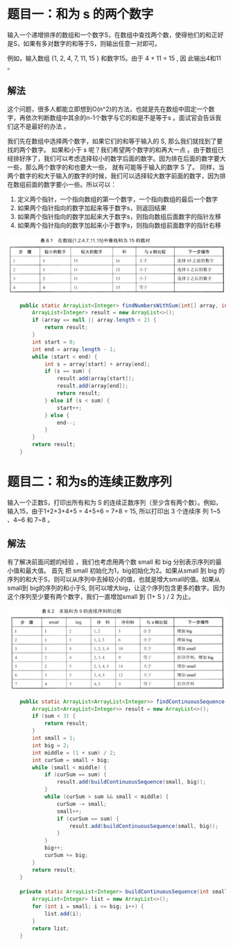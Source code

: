 # 题目一：和为 s 的两个数字

输入一个递增排序的数组和一个数字S，在数组中查找两个数，使得他们的和正好是S，如果有多对数字的和等于S，则输出任意一对即可。

例如，输入数组 {1, 2, 4, 7, 11, 15 } 和数字15。由于 4 + 11 = 15 , 因 此输出4和11 。

## 解法

这个问题，很多人都能立即想到O(n^2)的方法，也就是先在数组中固定一个数字，再依次判断数组中其余的n-1个数字与它的和是不是等于s 。面试官会告诉我们这不是最好的办法 。 

我们先在数组中选择两个数字，如果它们的和等于输入的 S, 那么我们就找到了要找的两个数字。 如果和小于 s 呢？我们希望两个数字的和再大一点 。由于数组已经排好序了，我们可以考虑选择较小的数字后面的数字。因为排在后面的数字要大一些，那么两个数字的和也要大一些， 就有可能等于输入的数字 S 了。 同样，当两个数字的和大于输入的数字的时候，我们可以选择较大数字前面的数字，因为排在数组前面的数字要小一些。所以可以：

1.  定义两个指针，一个指向数组的第一个数字，一个指向数组的最后一个数字
2.  如果两个指针指向的数字加起来等于数字s，则返回结果
3.  如果两个指针指向的数字加起来大于数字s，则指向数组后面数字的指针左移
4.  如果两个指针指向的数字加起来小于数字s，则指向数组前面数字的指针右移

![image-20220624122028628](57.和为s的数字.assets/image-20220624122028628.png)

```java
    public static ArrayList<Integer> findNumbersWithSum(int[] array, int sum) {
        ArrayList<Integer> result = new ArrayList<>();
        if (array == null || array.length < 2) {
            return result;
        }
        int start = 0;
        int end = array.length - 1;
        while (start < end) {
            int s = array[start] + array[end];
            if (s == sum) {
                result.add(array[start]);
                result.add(array[end]);
                return result;
            } else if (s < sum) {
                start++;
            } else {
                end--;
            }
        }
        return result;
    }
```

# 题目二：和为s的连续正数序列

输入一个正数S，打印出所有和为 S 的连续正数序列（至少含有两个数）。例如，输入15，由于1+2+3+4+5 = 4+5+6 = 7+8 = 15, 所以打印出 3 个连续序 列 1~5 、4~6 和 7~8 。

## 解法

有了解决前面问题的经验 ，我们也考虑用两个数 small 和 big 分别表示序列的最小值和最大值。 首先 把 small 初始化为1，big初始化为2。如果从small 到 big 的序列的和大于S，则可以从序列中去掉较小的值，也就是增大small的值。如果从small到 big的序列的和小于S,
则可以增大big，让这个序列包含更多的数字。因为这个序列至少要有两个数字，我们一直增加small 到 (1+ S ) / 2 为止。

![image-20220624122343614](57.和为s的数字.assets/image-20220624122343614.png)

```java
    public static ArrayList<ArrayList<Integer>> findContinuousSequence(int sum) {
        ArrayList<ArrayList<Integer>> result = new ArrayList<>();
        if (sum < 3) {
            return result;
        }
        int small = 1;
        int big = 2;
        int middle = (1 + sum) / 2;
        int curSum = small + big;
        while (small < middle) {
            if (curSum == sum) {
                result.add(buildContinuousSequence(small, big));
            }
            while (curSum > sum && small < middle) {
                curSum -= small;
                small++;
                if (curSum == sum) {
                    result.add(buildContinuousSequence(small, big));
                }
            }
            big++;
            curSum += big;
        }
        return result;
    }

    private static ArrayList<Integer> buildContinuousSequence(int small, int big) {
        ArrayList<Integer> list = new ArrayList<>();
        for (int i = small; i <= big; i++) {
            list.add(i);
        }
        return list;
    }
```

